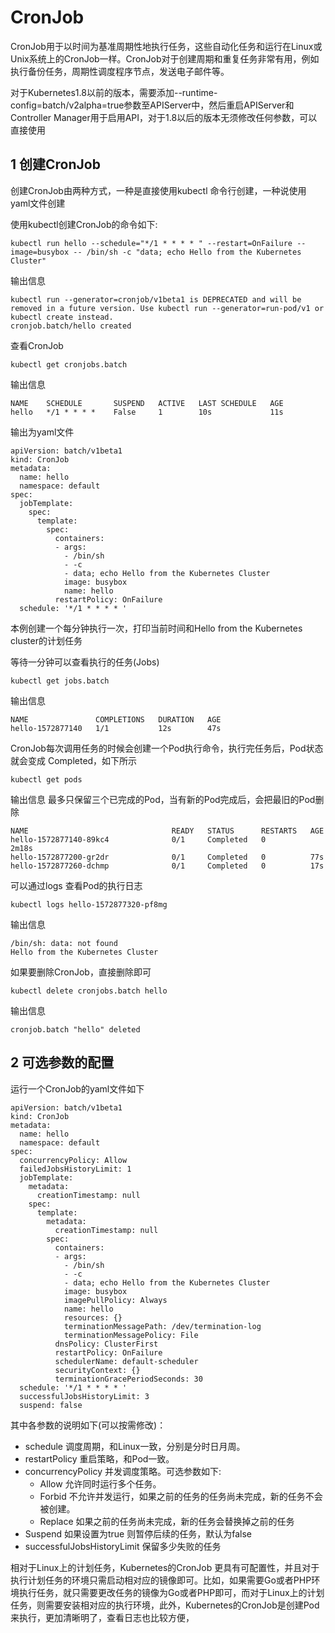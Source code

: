 # CronJob

CronJob用于以时间为基准周期性地执行任务，这些自动化任务和运行在Linux或Unix系统上的CronJob一样。CronJob对于创建周期和重复任务非常有用，例如执行备份任务，周期性调度程序节点，发送电子邮件等。

对于Kubernetes1.8以前的版本，需要添加--runtime-config=batch/v2alpha=true参数至APIServer中，然后重启APIServer和Controller Manager用于启用API，对于1.8以后的版本无须修改任何参数，可以直接使用

## 1 创建CronJob

创建CronJob由两种方式，一种是直接使用kubectl 命令行创建，一种说使用yaml文件创建

使用kubectl创建CronJob的命令如下:

```
kubectl run hello --schedule="*/1 * * * * " --restart=OnFailure --image=busybox -- /bin/sh -c "data; echo Hello from the Kubernetes Cluster"
```

输出信息

```
kubectl run --generator=cronjob/v1beta1 is DEPRECATED and will be removed in a future version. Use kubectl run --generator=run-pod/v1 or kubectl create instead.
cronjob.batch/hello created
```

查看CronJob

```
kubectl get cronjobs.batch
```

输出信息

```
NAME    SCHEDULE       SUSPEND   ACTIVE   LAST SCHEDULE   AGE
hello   */1 * * * *    False     1        10s             11s
```

输出为yaml文件

```
apiVersion: batch/v1beta1
kind: CronJob
metadata:
  name: hello
  namespace: default
spec:
  jobTemplate:
    spec:
      template:
        spec:
          containers:
          - args:
            - /bin/sh
            - -c
            - data; echo Hello from the Kubernetes Cluster
            image: busybox
            name: hello
          restartPolicy: OnFailure
  schedule: '*/1 * * * * '
```

本例创建一个每分钟执行一次，打印当前时间和Hello from the Kubernetes cluster的计划任务

等待一分钟可以查看执行的任务(Jobs)

```
kubectl get jobs.batch 
```

输出信息

```
NAME               COMPLETIONS   DURATION   AGE
hello-1572877140   1/1           12s        47s
```

CronJob每次调用任务的时候会创建一个Pod执行命令，执行完任务后，Pod状态就会变成 Completed，如下所示

```
kubectl get pods
```

输出信息 最多只保留三个已完成的Pod，当有新的Pod完成后，会把最旧的Pod删除

```
NAME                                READY   STATUS      RESTARTS   AGE
hello-1572877140-89kc4              0/1     Completed   0          2m18s
hello-1572877200-gr2dr              0/1     Completed   0          77s
hello-1572877260-dchmp              0/1     Completed   0          17s
```

可以通过logs 查看Pod的执行日志

```
kubectl logs hello-1572877320-pf8mg
```

输出信息

```
/bin/sh: data: not found
Hello from the Kubernetes Cluster
```

如果要删除CronJob，直接删除即可

```
kubectl delete cronjobs.batch hello
```

输出信息

```
cronjob.batch "hello" deleted
```

## 2 可选参数的配置

运行一个CronJob的yaml文件如下

```
apiVersion: batch/v1beta1
kind: CronJob
metadata:
  name: hello
  namespace: default
spec:
  concurrencyPolicy: Allow
  failedJobsHistoryLimit: 1
  jobTemplate:
    metadata:
      creationTimestamp: null
    spec:
      template:
        metadata:
          creationTimestamp: null
        spec:
          containers:
          - args:
            - /bin/sh
            - -c
            - data; echo Hello from the Kubernetes Cluster
            image: busybox
            imagePullPolicy: Always
            name: hello
            resources: {}
            terminationMessagePath: /dev/termination-log
            terminationMessagePolicy: File
          dnsPolicy: ClusterFirst
          restartPolicy: OnFailure
          schedulerName: default-scheduler
          securityContext: {}
          terminationGracePeriodSeconds: 30
  schedule: '*/1 * * * * '
  successfulJobsHistoryLimit: 3
  suspend: false
```

其中各参数的说明如下(可以按需修改)：

- schedule 调度周期，和Linux一致，分别是分时日月周。
- restartPolicy 重启策略，和Pod一致。
- concurrencyPolicy 并发调度策略。可选参数如下:
  - Allow 允许同时运行多个任务。
  - Forbid 不允许并发运行，如果之前的任务的任务尚未完成，新的任务不会被创建。
  - Replace 如果之前的任务尚未完成，新的任务会替换掉之前的任务
- Suspend 如果设置为true 则暂停后续的任务，默认为false
- successfulJobsHistoryLimit 保留多少失败的任务

相对于Linux上的计划任务，Kubernetes的CronJob 更具有可配置性，并且对于执行计划任务的环境只需启动相对应的镜像即可。比如，如果需要Go或者PHP环境执行任务，就只需要更改任务的镜像为Go或者PHP即可，而对于Linux上的计划任务，则需要安装相对应的执行环境，此外，Kubernetes的CronJob是创建Pod来执行，更加清晰明了，查看日志也比较方便，


